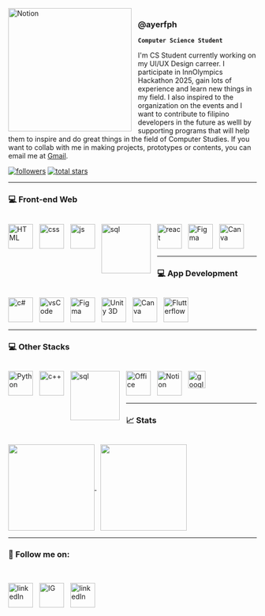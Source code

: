 <img align="left" alt="Notion" width="250px" style="padding-right:10px;" src="https://github.com/user-attachments/assets/b874e484-949f-49d3-bafd-3c6f7bf6cbd9"/>

<h3>@ayerfph</h3>

**`Computer Science Student`**

I'm CS Student currently working on my UI/UX Design carreer. I participate in InnOlympics Hackathon 2025, gain lots of experience and learn new things in my field. I also inspired to the organization on the events and I want to contribute to filipino developers in the future as welll by supporting programs that will help them to inspire and do great things in the field of Computer Studies. If you want to collab with me in making projects, prototypes or contents, you can email me at <a href="jettayam01122@gmail.com">Gmail</a>.

   <p align="left">
      <a href="https://github.com/ayerfph?tab=followers">
         <img alt="followers" title="Follow me on Github" src="https://custom-icon-badges.demolab.com/github/followers/ayerfph?color=236ad3&labelColor=1155ba&style=for-the-badge&logo=person-add&label=Follow&logoColor=white"/></a>
      <a href="https://github.com/ayerfph?tab=repositories&sort=stargazers">
         <img alt="total stars" title="Total stars on GitHub" src="https://custom-icon-badges.demolab.com/github/stars/ayerfph?color=55960c&style=for-the-badge&labelColor=488207&logo=star"/></a>
   </p>

   ---
   
   ### 💻 Front-end Web
   </br>
  
   <img align="left" alt="HTML" width="50px" style="padding-right:10px;" src="https://github.com/user-attachments/assets/795687e4-95e4-4138-aa06-0e48a9c9473a"/>
   <img align="left" alt="css" width="50px" style="padding-right:10px;" src="https://github.com/user-attachments/assets/d53a69fc-e55c-4e81-bbc7-c541af3d9e96"/>
   <img align="left" alt="js" width="50px" style="padding-right:10px;" src="https://github.com/user-attachments/assets/e5c51961-4408-482f-bd3e-5f9a1ad182ac"/>
   <img align="left" alt="sql" width="100px" style="padding-right:10px;" src="https://github.com/user-attachments/assets/74739573-b04b-49d5-b2b9-8712e69b25a1"/>
   <img align="left" alt="react" width="50px" style="padding-right:10px;" src="https://github.com/user-attachments/assets/84ca102f-0cc9-46aa-ba50-d8f03d970693"/>
   <img align="left" alt="Figma" width="50px" style="padding-right:10px;" src="https://github.com/user-attachments/assets/f6c03e19-019e-4cbd-83b7-31d37458b576"/>
   <img align="left" alt="Canva" width="50px" style="padding-right:10px;" src="https://github.com/user-attachments/assets/550b456f-0029-4178-8875-db0c4e7f6f85"/></br></br></br>

---

   ### 💻 App Development
   </br>
  
   <img align="left" alt="c#" width="50px" style="padding-right:10px; margin-bottom:10px" src="https://github.com/user-attachments/assets/189c0bc1-d45e-425c-9367-02d40021d949"/>
   <img align="left" alt="vsCode" width="50px" style="padding-right:10px;" src="https://github.com/user-attachments/assets/ffaeb911-9ec5-445f-8d13-4f9ef4089c67"/>
   <img align="left" alt="Figma" width="50px" style="padding-right:10px;" src="https://github.com/user-attachments/assets/f6c03e19-019e-4cbd-83b7-31d37458b576"/>
   <img align="left" alt="Unity 3D" width="50px" style="padding-right:10px;" src="https://github.com/user-attachments/assets/e700edd6-b6aa-4f7f-8ac3-697e72346944"/>
   <img align="left" alt="Canva" width="50px" style="padding-right:10px;" src="https://github.com/user-attachments/assets/550b456f-0029-4178-8875-db0c4e7f6f85"/>
   <img align="left" alt="Flutterflow" width="50px" style="padding-right:10px;" src="https://github.com/user-attachments/assets/a1d815a4-5c28-4fb9-8a8a-de75f79343e0"/></br></br></br>
   
---

   ### 💻 Other Stacks
   </br>
  
   <img align="left" alt="Python" width="50px" style="padding-right:10px;" src="https://github.com/user-attachments/assets/79afd7f7-9696-41b7-acd1-bc880812a1b1"/>
   <img align="left" alt="c++" width="50px" style="padding-right:10px; margin-bottom:10px" src="https://github.com/user-attachments/assets/a9b95dc8-3995-4e46-9163-f906a81d56a8"/>
   <img align="left" alt="sql" width="100px" style="padding-right:10px;" src="https://github.com/user-attachments/assets/74739573-b04b-49d5-b2b9-8712e69b25a1"/>
   <img align="left" alt="Office" width="50px" style="padding-right:10px;" src="https://github.com/user-attachments/assets/ca165edf-cab2-4604-b6ce-8f6b3b090537"/>
   <img align="left" alt="Notion" width="50px" style="padding-right:10px;" src="https://github.com/user-attachments/assets/c077d93d-cceb-48aa-9453-7442d5ee97c6"/>
   <img align="left" alt="googleSite" width="35px" style="padding-right:10px;" src="https://github.com/user-attachments/assets/6438b6b6-38df-47f7-930a-cb12f80b97de"/></br></br></br>

---


### 📈 Stats
</br>

<a href="https://github.com/ayerfph/github-readme-stats">
   <picture>
     <source
       srcset="https://github-readme-stats.vercel.app/api?username=ayerfph&show_icons=true&theme=dark&layout=compact&langs_count=8&card_width=320"
       media="(prefers-color-scheme: dark)"
     />
     <source
       srcset="https://github-readme-stats.vercel.app/api?username=ayerfph&show_icons=true&layout=compact&langs_count=8&card_width=320"
       media="(prefers-color-scheme: light), (prefers-color-scheme: no-preference)"
     />
     <img height=175 align="center" src="https://github-readme-stats.vercel.app/api?username=ayerfph&show_icons=true" />
   </picture>
</a> 

<span> 
   &nbsp;
</span>

<a href="https://github.com/ayerfph/convoychat">
   <picture>
     <source
       srcset="https://github-readme-stats.vercel.app/api/top-langs?username=ayerfph&show_icons=true&theme=dark&layout=compact&langs_count=8&card_width=320"
       media="(prefers-color-scheme: dark)"
     />
     <source
       srcset="https://github-readme-stats.vercel.app/api/top-langs?username=ayerfph&show_icons=true&layout=compact&langs_count=8&card_width=320"
       media="(prefers-color-scheme: light), (prefers-color-scheme: no-preference)"
     />
     <img height=175 align="center" src="https://github-readme-stats.vercel.app/api?username=anuraghazra&show_icons=true" />
   </picture>
</a>


</br>

---

### 🪪 Follow me on:
</br>

<a href="https://www.linkedin.com/in/john-emmanuel-tayam-401b10300/" target="_blank"><img align="left" alt="linkedIn" width="50px" style="padding-right:10px;" src="https://github.com/user-attachments/assets/79f81980-e99a-4e49-8b88-3ada45eadcac"/></a>
<a href="https://www.instagram.com/ayerfph/" target="_blank"><img align="left" alt="IG" width="50px" style="padding-right:10px;" src="https://github.com/user-attachments/assets/c92ca608-d6cb-4a54-a6f4-b3377be570c4"/></a>
<a href="https://like-peony-ea1.notion.site/JOHN-EMMANUEL-TAYAM-17add104e37f819a9f2ad1b034d08852" target="_blank"><img align="left" alt="linkedIn" width="50px" style="padding-right:10px;" src="https://github.com/user-attachments/assets/c077d93d-cceb-48aa-9453-7442d5ee97c6"/></a>


